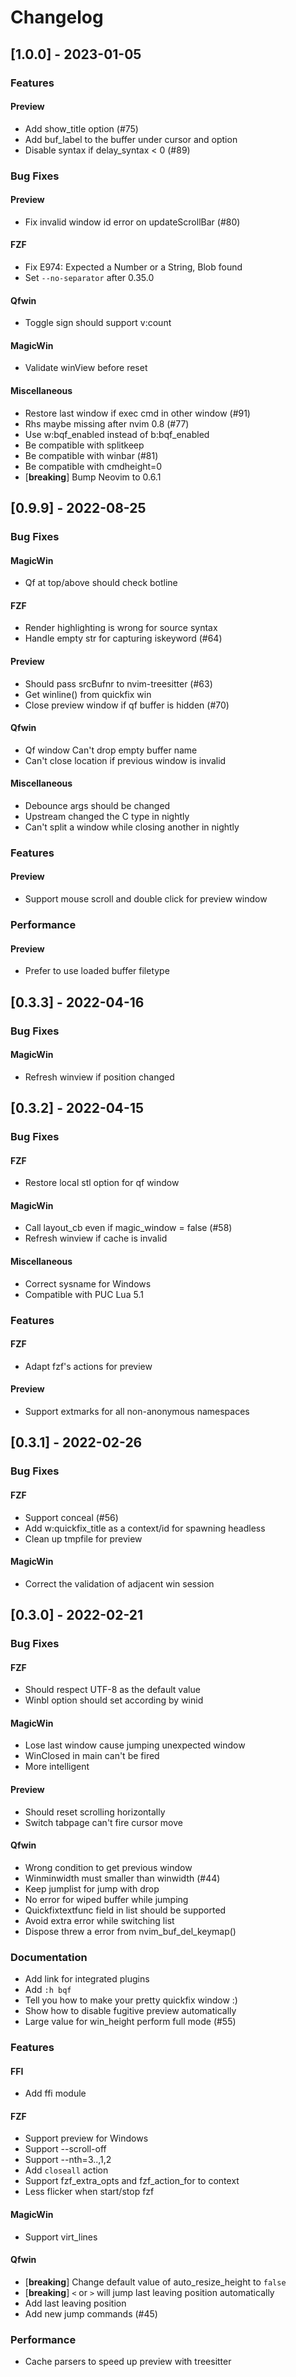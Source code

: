 # Changelog

## [1.0.0] - 2023-01-05

### Features

#### Preview

- Add show_title option (#75)
- Add buf_label to the buffer under cursor and option
- Disable syntax if delay_syntax < 0 (#89)

### Bug Fixes

#### Preview

- Fix invalid window id error on updateScrollBar (#80)

#### FZF

- Fix E974: Expected a Number or a String, Blob found
- Set `--no-separator` after 0.35.0

#### Qfwin

- Toggle sign should support v:count

#### MagicWin

- Validate winView before reset

#### Miscellaneous

- Restore last window if exec cmd in other window (#91)
- Rhs maybe missing after nvim 0.8 (#77)
- Use w:bqf_enabled instead of b:bqf_enabled
- Be compatible with splitkeep
- Be compatible with winbar (#81)
- Be compatible with cmdheight=0
- [**breaking**] Bump Neovim to 0.6.1

## [0.9.9] - 2022-08-25

### Bug Fixes

#### MagicWin

- Qf at top/above should check botline

#### FZF

- Render highlighting is wrong for source syntax
- Handle empty str for capturing iskeyword (#64)

#### Preview

- Should pass srcBufnr to nvim-treesitter (#63)
- Get winline() from quickfix win
- Close preview window if qf buffer is hidden (#70)

#### Qfwin

- Qf window Can't drop empty buffer name
- Can't close location if previous window is invalid

#### Miscellaneous

- Debounce args should be changed
- Upstream changed the C type in nightly
- Can't split a window while closing another in nightly

### Features

#### Preview

- Support mouse scroll and double click for preview window

### Performance

#### Preview

- Prefer to use loaded buffer filetype

## [0.3.3] - 2022-04-16

### Bug Fixes

#### MagicWin

- Refresh winview if position changed

## [0.3.2] - 2022-04-15

### Bug Fixes

#### FZF

- Restore local stl option for qf window

#### MagicWin

- Call layout_cb even if magic_window = false (#58)
- Refresh winview if cache is invalid

#### Miscellaneous

- Correct sysname for Windows
- Compatible with PUC Lua 5.1

### Features

#### FZF

- Adapt fzf's actions for preview

#### Preview

- Support extmarks for all non-anonymous namespaces

## [0.3.1] - 2022-02-26

### Bug Fixes

#### FZF

- Support conceal (#56)
- Add w:quickfix_title as a context/id for spawning headless
- Clean up tmpfile for preview

#### MagicWin

- Correct the validation of adjacent win session

## [0.3.0] - 2022-02-21

### Bug Fixes

#### FZF

- Should respect UTF-8 as the default value
- Winbl option should set according by winid

#### MagicWin

- Lose last window cause jumping unexpected window
- WinClosed in main can't be fired
- More intelligent

#### Preview

- Should reset scrolling horizontally
- Switch tabpage can't fire cursor move

#### Qfwin

- Wrong condition to get previous window
- Winminwidth must smaller than winwidth (#44)
- Keep jumplist for jump with drop
- No error for wiped buffer while jumping
- Quickfixtextfunc field in list should be supported
- Avoid extra error while switching list
- Dispose threw a error from nvim_buf_del_keymap()

### Documentation

- Add link for integrated plugins
- Add `:h bqf`
- Tell you how to make your pretty quickfix window :)
- Show how to disable fugitive preview automatically
- Large value for win_height perform full mode (#55)

### Features

#### FFI

- Add ffi module

#### FZF

- Support preview for Windows
- Support --scroll-off
- Support --nth=3..,1,2
- Add `closeall` action
- Support fzf_extra_opts and fzf_action_for to context
- Less flicker when start/stop fzf

#### MagicWin

- Support virt_lines

#### Qfwin

- [**breaking**] Change default value of auto_resize_height to `false`
- [**breaking**] `<` or `>` will jump last leaving position automatically
- Add last leaving position
- Add new jump commands (#45)

### Performance

- Cache parsers to speed up preview with treesitter

